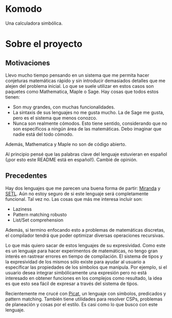 # Komodo

Una calculadora simbólica.

# Sobre el proyecto

## Motivaciones

Llevo mucho tiempo pensando en un sistema que me permita hacer conjeturas matemáticas rápido y sin introducir demasiados detalles que me alejen del problema inicial. Lo que se suele utilizar en estos casos son paquetes como Mathematica, Maple o Sage. Hay cosas que todos estos tienen:

- Son muy grandes, con muchas funcionalidades.
- La sintaxis de sus lenguajes no me gusta mucho. La de Sage me gusta, pero es el sistema que menos conozco.
- Nunca son realmente cómodos. Esto tiene sentido, considerando que no son específicos a ningún área de las matemáticas. Debo imaginar que nadie está del todo cómodo.

Además, Mathematica y Maple no son de código abierto.

Al principio pensé que las palabras clave del lenguaje estuvieran en español (¡por esto este README está en español!). Cambié de opinión.

## Precedentes

Hay dos lenguajes que me parecen una buena forma de partir: [Miranda](https://www.cs.kent.ac.uk/people/staff/dat/miranda/) y [SETL](https://setl.org/setl/). Aún no estoy seguro de si este lenguaje será completamente funcional. Tal vez no. Las cosas que más me interesa incluir son:

- Laziness
- Pattern matching robusto
- List/Set comprehension

Además, si termino enfocando esto a problemas de matemáticas discretas, el compilador tendrá que poder optimizar diversas operaciones recursivas.

Lo que más quiero sacar de estos lenguajes de su expresividad. Como este es un lenguaje para hacer experimentos de matemáticas, no tengo gran interés en rastrear errores en tiempo de compilación. El sistema de tipos y la expresividad de los mismos sólo existe para ayudar al usuario a específicar las propiedades de los símbolos que manipula. Por ejemplo, si el usuario desea integrar simbólicamente una expresión pero no está interesado en obtener funciones en los complejos como resultado, la idea es que esto sea fácil de expresar a través del sistema de tipos.

Recientemente me crucé con [Picat](https://picat-lang.org/), un lenguaje con símbolos, predicados y pattern matching. También tiene utilidades para resolver CSPs, problemas de planeación y cosas por el estilo. Es casi como lo que busco con este lenguaje.
